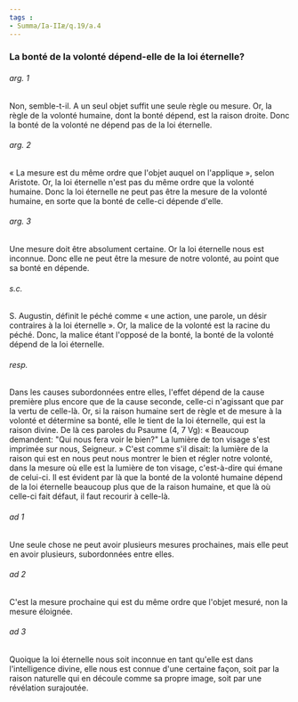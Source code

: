 ```yaml
---
tags : 
- Summa/Ia-IIæ/q.19/a.4
---
```


### La bonté de la volonté dépend-elle de la loi éternelle?

###### arg. 1
Non, semble-t-il. A un seul objet suffit une seule règle ou mesure. Or, la règle de la volonté humaine, dont la bonté dépend, est la raison droite. Donc la bonté de la volonté ne dépend pas de la loi éternelle. 

###### arg. 2
« La mesure est du même ordre que l'objet auquel on l'applique », selon Aristote. Or, la loi éternelle n'est pas du même ordre que la volonté humaine. Donc la loi éternelle ne peut pas être la mesure de la volonté humaine, en sorte que la bonté de celle-ci dépende d'elle. 

###### arg. 3
Une mesure doit être absolument certaine. Or la loi éternelle nous est inconnue. Donc elle ne peut être la mesure de notre volonté, au point que sa bonté en dépende. 

###### s.c.
S. Augustin, définit le péché comme « une action, une parole, un désir contraires à la loi éternelle ». Or, la malice de la volonté est la racine du péché. Donc, la malice étant l'opposé de la bonté, la bonté de la volonté dépend de la loi éternelle. 

###### resp.
Dans les causes subordonnées entre elles, l'effet dépend de la cause première plus encore que de la cause seconde, celle-ci n'agissant que par la vertu de celle-là. Or, si la raison humaine sert de règle et de mesure à la volonté et détermine sa bonté, elle le tient de la loi éternelle, qui est la raison divine. De là ces paroles du Psaume (4, 7 Vg): « Beaucoup demandent: "Qui nous fera voir le bien?" La lumière de ton visage s'est imprimée sur nous, Seigneur. » C'est comme s'il disait: la lumière de la raison qui est en nous peut nous montrer le bien et régler notre volonté, dans la mesure où elle est la lumière de ton visage, c'est-à-dire qui émane de celui-ci. Il est évident par là que la bonté de la volonté humaine dépend de la loi éternelle beaucoup plus que de la raison humaine, et que là où celle-ci fait défaut, il faut recourir à celle-là. 

###### ad 1
Une seule chose ne peut avoir plusieurs mesures prochaines, mais elle peut en avoir plusieurs, subordonnées entre elles. 

###### ad 2
C'est la mesure prochaine qui est du même ordre que l'objet mesuré, non la mesure éloignée. 

###### ad 3
Quoique la loi éternelle nous soit inconnue en tant qu'elle est dans l'intelligence divine, elle nous est connue d'une certaine façon, soit par la raison naturelle qui en découle comme sa propre image, soit par une révélation surajoutée. 

